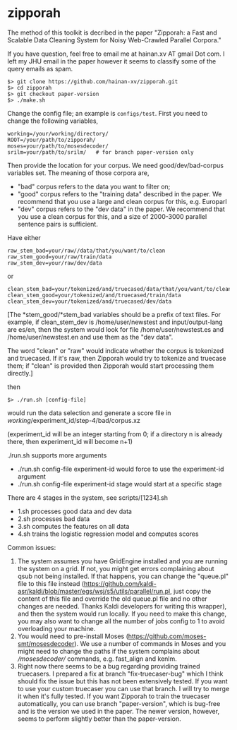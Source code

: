 # zipporah

The method of this toolkit is decribed in the paper "Zipporah: a Fast and Scalable Data Cleaning System
for Noisy Web-Crawled Parallel Corpora."

If you have question, feel free to email me at hainan.xv AT gmail Dot com. I left my JHU email in the paper however it seems to classify some of the query emails as spam. 

```
$> git clone https://github.com/hainan-xv/zipporah.git
$> cd zipporah
$> git checkout paper-version
$> ./make.sh
```

Change the config file; an example is `configs/test`. First you need to change the following variables,
```
working=/your/working/directory/
ROOT=/your/path/to/zipporah/
moses=your/path/to/mosesdecoder/
srilm=your/path/to/srilm/   # for branch paper-version only
```

Then provide the location for your corpus. We need good/dev/bad-corpus variables set. The meaning of those corpora are,
- "bad" corpus refers to the data you want to filter on;
- "good" corpus refers to the "training data" described in the paper. We recommend that you use a large and clean corpus for this, e.g. Europarl
- "dev" corpus refers to the "dev data" in the paper. We recommend that you use a clean corpus for this, and a size of 2000-3000 parallel sentence pairs is sufficient.

Have either

```
raw_stem_bad=your/raw//data/that/you/want/to/clean
raw_stem_good=your/raw/train/data
raw_stem_dev=your/raw/dev/data
```
or
```
clean_stem_bad=your/tokenized/and/truecased/data/that/you/want/to/clean
clean_stem_good=your/tokenized/and/truecased/train/data
clean_stem_dev=your/tokenized/and/truecased/dev/data
```

[The *stem_good/*stem_bad variables should be a prefix of text files. For example, if clean_stem_dev is /home/user/newstest and input/output-lang are es/en, then the system would look for file /home/user/newstest.es and /home/user/newstest.en and use them as the "dev data".

The word "clean" or "raw" would indicate whether the corpus is tokenized and truecased. If it's raw, then Zipporah would try to tokenize and truecase them; if "clean" is provided then Zipporah would start processing them directly.]


then 
```
$> ./run.sh [config-file]
```

would run the data selection and generate a score file in
$working/$experiment_id/step-4/bad/corpus.xz

(experiment_id will be an integer starting from 0; if a directory n is already
there, then experiment_id will become n+1)

./run.sh supports more arguments 
- ./run.sh config-file experiment-id would force to use the experiment-id argument
- ./run.sh config-file experiment-id stage would start at a specific stage

There are 4 stages in the system, see scripts/[1234].sh
- 1.sh processes good data and dev data
- 2.sh processes bad data
- 3.sh computes the features on all data
- 4.sh trains the logistic regression model and computes scores

Common issues:

1. The system assumes you have GridEngine installed and you are running the system on a grid. If not, you might get errors complaining about qsub not being installed. If that happens, you can change the "queue.pl" file to this file instead (https://github.com/kaldi-asr/kaldi/blob/master/egs/wsj/s5/utils/parallel/run.pl, just copy the content of this file and override the old queue.pl file and no other changes are needed. Thanks Kaldi developers for writing this wrapper), and then the system would run locally. If you need to make this change, you may also want to change all the number of jobs config to 1 to avoid overloading your machine.
2. You would need to pre-install Moses (https://github.com/moses-smt/mosesdecoder). We use a number of commands in Moses and you might need to change the paths if the system complains about */mosesdecoder/* commands, e.g. fast_align and kenlm.
3. Right now there seems to be a bug regarding providing trained truecasers. I prepared a fix at branch "fix-truecaser-bug" which I think should fix the issue but this has not been extensively tested. If you want to use your custom truecaser you can use that branch. I will try to merge it when it's fully tested. If you want Zipporah to train the truecaser automatically, you can use branch "paper-version", which is bug-free and is the version we used in the paper. The newer version, however, seems to perform slightly better than the paper-version.
